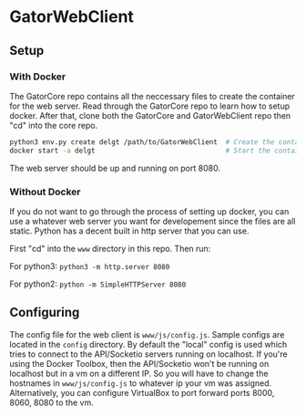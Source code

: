 # GatorWebClient

## Setup

### With Docker
The GatorCore repo contains all the neccessary files to create the container for the web server. Read through the GatorCore repo to learn how to setup docker. After that, clone both the GatorCore and GatorWebClient repo then "cd" into the core repo.
```sh
python3 env.py create delgt /path/to/GatorWebClient  # Create the container
docker start -a delgt                                # Start the container
```
The web server should be up and running on port 8080.

### Without Docker
If you do not want to go through the process of setting up docker, you can use a whatever web server you want for developement since the files are all static. Python has a decent built in http server that you can use.

First "cd" into the `www` directory in this repo. Then run:

For python3: `python3 -m http.server 8080`

For python2: `python -m SimpleHTTPServer 8080`

## Configuring
The config file for the web client is `www/js/config.js`. Sample configs are located in the `config` directory. By default the "local" config is used which tries to connect to the API/Socketio servers running on localhost. If you're using the Docker Toolbox, then the API/Socketio won't be running on localhost but in a vm on a different IP. So you will have to change the hostnames in `www/js/config.js` to whatever ip your vm was assigned. Alternatively, you can configure VirtualBox to port forward ports 8000, 8060, 8080 to the vm. 

